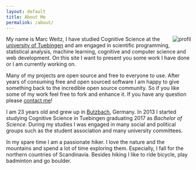 ```yaml
---
layout: default
title: About Me
permalink: /about/
---
```

<img alt="profil" align="right" src="{{site.url}}{{site.baseurl}}/assets/images/profil.jpg" class="img-circle"/>

My name is Marc Weitz, I have studied Cognitive Science at the [university of
Tuebingen](http://uni-tuebingen.de/) and am engaged in scientific programming,
statistical analysis, machine learning, cognitive and computer science and web
development. On this site I want to present you some work I have done or I am
currently working on.  

Many of my projects are open source and free to everyone to use. After years of
consuming free and open sourced software I am happy to give something back to
the incredible open source community. So if you like some of my work feel free
to fork and enhance it. If you have any question please
[contact me]({{site.url}}{{site.baseurl}}/contact/)!

I am 23 years old and grew up in [Butzbach](http://www.stadt-butzbach.de/),
Germany. In 2013 I started studying Cognitive Science in Tuebingen graduating 2017
as *Bachelor of Science*. During my studies I was engaged in many social and
political groups such as the student association and many university committees.

In my spare time I am a passionate hiker. I love the nature and the mountains
and spend a lot of time exploring them. Especially, I fall for the northern
countries of Scandinavia. Besides hiking I like to ride bicycle, play badminton
and go boulder.

